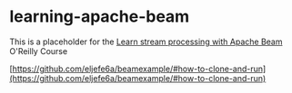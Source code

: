 # learning-apache-beam

This is a placeholder for the [Learn stream processing with Apache Beam]([https://www.safaribooksonline.com/learning-paths/learning-path-apache/9781491995228/9781491976166-video301620) O'Reilly Course

[https://github.com/eljefe6a/beamexample/#how-to-clone-and-run](https://github.com/eljefe6a/beamexample/#how-to-clone-and-run)